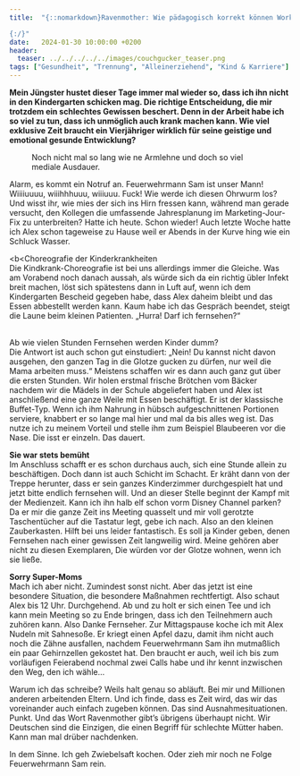 ```yaml
---
title:  "{::nomarkdown}Ravenmother: Wie pädagogisch korrekt können Working Moms sein?

{:/}"
date:   2024-01-30 10:00:00 +0200
header:
  teaser: ../../../../../images/couchgucker_teaser.png
tags: ["Gesundheit", "Trennung", "Alleinerziehend", "Kind & Karriere"]
---
```


**Mein Jüngster hustet dieser Tage immer mal wieder so, dass ich ihn nicht in den Kindergarten schicken mag. Die richtige Entscheidung, die mir trotzdem ein schlechtes Gewissen beschert. Denn in der Arbeit habe ich so viel zu tun, dass ich unmöglich auch krank machen kann. Wie viel exklusive Zeit braucht ein Vierjähriger wirklich für seine geistige und emotional gesunde Entwicklung?**

<figure>
  <img src="../../../../../images/couchgucker.png" alt="">
  <figcaption>Noch nicht mal so lang wie ne Armlehne und doch so viel mediale Ausdauer.</figcaption>
</figure>      

Alarm, es kommt ein Notruf an. Feuerwehrmann Sam ist unser Mann! Wiiiiuuuu, wiiihhhuuu, wiiiuuu. Fuck! Wie werde ich diesen Ohrwurm los? Und wisst ihr, wie mies der sich ins Hirn fressen kann, während man gerade versucht, den Kollegen die umfassende Jahresplanung im Marketing-Jour-Fix zu unterbreiten? Hatte ich heute. Schon wieder! Auch letzte Woche hatte ich Alex schon tageweise zu Hause weil er Abends in der Kurve hing wie ein Schluck Wasser.

<b<Choreografie der Kinderkrankheiten</b><br>
Die Kindkrank-Choreografie ist bei uns allerdings immer die Gleiche. Was am Vorabend noch danach aussah, als würde sich da ein richtig übler Infekt breit machen, löst sich spätestens dann in Luft auf, wenn ich dem Kindergarten Bescheid gegeben habe, dass Alex daheim bleibt und das Essen abbestellt werden kann. Kaum habe ich das Gespräch beendet, steigt die Laune beim kleinen Patienten. „Hurra! Darf ich fernsehen?“ 

<br>Ab wie vielen Stunden Fernsehen werden Kinder dumm?</b><br>
Die Antwort ist auch schon gut einstudiert: „Nein! Du kannst nicht davon ausgehen, den ganzen Tag in die Glotze gucken zu dürfen, nur weil die Mama arbeiten muss.“ Meistens schaffen wir es dann auch ganz gut über die ersten Stunden. Wir holen erstmal frische Brötchen vom Bäcker nachdem wir die Mädels in der Schule abgeliefert haben und Alex ist anschließend eine ganze Weile mit Essen beschäftigt. Er ist der klassische Buffet-Typ. Wenn ich ihm Nahrung in hübsch aufgeschnittenen Portionen serviere, knabbert er so lange mal hier und mal da bis alles weg ist. Das nutze ich zu meinem Vorteil und stelle ihm zum Beispiel Blaubeeren vor die Nase. Die isst er einzeln. Das dauert.

<b>Sie war stets bemüht</b><br>
Im Anschluss schafft er es schon durchaus auch, sich eine Stunde allein zu beschäftigen. Doch dann ist auch Schicht im Schacht. Er kräht dann von der Treppe herunter, dass er sein ganzes Kinderzimmer durchgespielt hat und jetzt bitte endlich fernsehen will. Und an dieser Stelle beginnt der Kampf mit der Medienzeit. Kann ich ihn halb elf schon vorm Disney Channel parken? Da er mir die ganze Zeit ins Meeting quasselt und mir voll gerotzte Taschentücher auf die Tastatur legt, gebe ich nach. Also an den kleinen Zauberkasten. Hilft bei uns leider fantastisch. Es soll ja Kinder geben, denen Fernsehen nach einer gewissen Zeit langweilig wird. Meine gehören aber nicht zu diesen Exemplaren, Die würden vor der Glotze wohnen, wenn ich sie ließe. 

<b>Sorry Super-Moms</b><br>
Mach ich aber nicht. Zumindest sonst nicht. Aber das jetzt ist eine besondere Situation, die besondere Maßnahmen rechtfertigt. Also schaut Alex bis 12 Uhr. Durchgehend. Ab und zu holt er sich einen Tee und ich kann mein Meeting so zu Ende bringen, dass ich den Teilnehmern auch zuhören kann. Also Danke Fernseher. Zur Mittagspause koche ich mit Alex Nudeln mit Sahnesoße. Er kriegt einen Apfel dazu, damit ihm nicht auch noch die Zähne ausfallen, nachdem Feuerwehrmann Sam ihn mutmaßlich ein paar Gehirnzellen gekostet hat. Den braucht er auch, weil ich bis zum vorläufigen Feierabend nochmal zwei Calls habe und ihr kennt inzwischen den Weg, den ich wähle…

Warum ich das schreibe? Weils halt genau so abläuft. Bei mir und Millionen anderen arbeitenden Eltern. Und ich finde, dass es Zeit wird, das wir das voreinander auch einfach zugeben können. Das sind Ausnahmesituationen. Punkt. Und das Wort Ravenmother gibt’s übrigens überhaupt nicht. Wir Deutschen sind die Einzigen, die einen Begriff für schlechte Mütter haben. Kann man mal drüber nachdenken. 

In dem Sinne. Ich geh Zwiebelsaft kochen. Oder zieh mir noch ne Folge Feuerwehrmann Sam rein. 














 






 

 





 









 















 















 

 





 

  


 
 
 
 


   


 



 






 






 


 
 






















 








 

   



















  












 






 





  


  






					 


 
 








